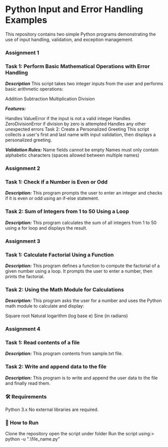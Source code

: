 # Python Input and Error Handling Examples
This repository contains two simple Python programs demonstrating the use of input handling, validation, and exception management.

### Assignment 1
### Task 1: Perform Basic Mathematical Operations with Error Handling
***Description*** 
This script takes two integer inputs from the user and performs basic arithmetic operations:

Addition
Subtraction
Multiplication
Division

***Features:***

Handles ValueError if the input is not a valid integer
Handles ZeroDivisionError if division by zero is attempted
Handles any other unexpected errors
Task 2: Create a Personalized Greeting
This script collects a user's first and last name with input validation, then displays a personalized greeting.

***Validation Rules:***
Name fields cannot be empty
Names must only contain alphabetic characters (spaces allowed between multiple names)

### Assignment 2
### Task 1: Check if a Number is Even or Odd
***Description:***
This program prompts the user to enter an integer and checks if it is even or odd using an if-else statement.

### Task 2: Sum of Integers from 1 to 50 Using a Loop
***Description:***
This program calculates the sum of all integers from 1 to 50 using a for loop and displays the result.

### Assignment 3
### Task 1: Calculate Factorial Using a Function
***Description:***
This program defines a function to compute the factorial of a given number using a loop. It prompts the user to enter a number, then prints the factorial.

### Task 2: Using the Math Module for Calculations
***Description:***
 This program asks the user for a number and uses the Python math module to calculate and display:

Square root
Natural logarithm (log base e)
Sine (in radians)

### Assignment 4
### Task 1: Read contents of a file
***Description:***
This program contents from sample.txt file.

### Task 2: Write and append data to the file
***Description:***
 This program is to write and append the user data to the file and finally read them.


### 🛠 Requirements
Python 3.x
No external libraries are required.

### 🚀 How to Run
Clone the repository
open the script under folder
Run the script using:> python -u ".\file_name.py"
